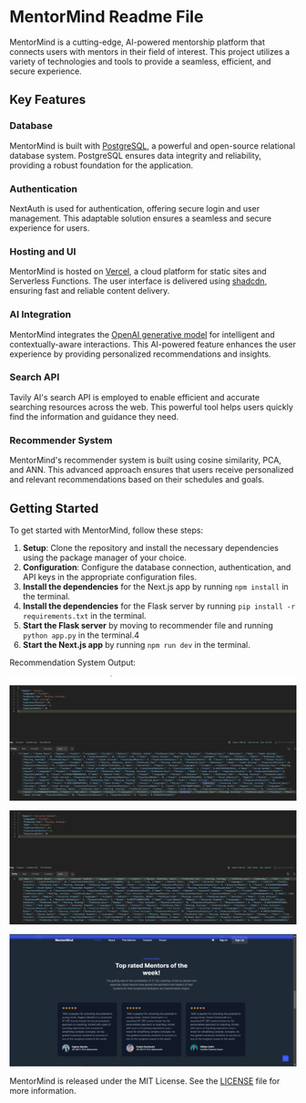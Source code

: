 MentorMind Readme File
=====================

MentorMind is a cutting-edge, AI-powered mentorship platform that connects users with mentors in their field of interest. This project utilizes a variety of technologies and tools to provide a seamless, efficient, and secure experience.

Key Features
------------

### Database

MentorMind is built with [PostgreSQL](https://www.postgresql.org/), a powerful and open-source relational database system. PostgreSQL ensures data integrity and reliability, providing a robust foundation for the application.

### Authentication

NextAuth is used for authentication, offering secure login and user management. This adaptable solution ensures a seamless and secure experience for users.

### Hosting and UI

MentorMind is hosted on [Vercel](https://vercel.com/), a cloud platform for static sites and Serverless Functions. The user interface is delivered using [shadcdn](https://ui.shadcn.com/), ensuring fast and reliable content delivery.

### AI Integration

MentorMind integrates the [OpenAI generative model](https://openai.com/api/) for intelligent and contextually-aware interactions. This AI-powered feature enhances the user experience by providing personalized recommendations and insights.

### Search API

Tavily AI's search API is employed to enable efficient and accurate searching  resources across the web. This powerful tool helps users quickly find the information and guidance they need.

### Recommender System

MentorMind's recommender system is built using cosine similarity, PCA, and ANN. This advanced approach ensures that users receive personalized and relevant recommendations based on their schedules and goals.

Getting Started
---------------

To get started with MentorMind, follow these steps:

1. **Setup**: Clone the repository and install the necessary dependencies using the package manager of your choice.
2. **Configuration**: Configure the database connection, authentication, and API keys in the appropriate configuration files.
3. **Install the dependencies** for the Next.js app by running `npm install` in the terminal.
4. **Install the dependencies** for the Flask server by running `pip install -r requirements.txt` in the terminal.
5. **Start the Flask server** by moving to recommender file and running `python app.py` in the terminal.4
6. **Start the Next.js app** by running `npm run dev` in the terminal.


Recommendation System Output:

![alt text](<WhatsApp Image 2024-04-21 at 1.05.50 PM.jpeg>)

![alt text](<WhatsApp Image 2024-04-21 at 1.02.13 PM.jpeg>)

![alt text](image.png)


MentorMind is released under the MIT License. See the [LICENSE](LICENSE) file for more information.
